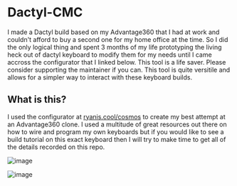 # Dactyl-CMC
 I made a Dactyl build based on my Advantage360 that I had at work and couldn't afford to buy a second one for my home office at
 the time. So I did the only logical thing and spent 3 months of my life prototyping the living heck out of dactyl keyboard to 
 modify them for my needs until I came accross the configurator that I linked below. This tool is a life saver. Please consider 
 supporting the maintainer if you can. This tool is quite versitile and allows for a simpler way to interact with these keyboard
 builds.

## What is this?
 I used the configurator at [ryanis.cool/cosmos](https://ryanis.cool/cosmos/) to create my best attempt at an Advantage360 clone.
 I used a multitude of great resources out there on how to wire and program my own keyboards but
 if you would like to see a build tutorial on this exact keyboard then I will try to make time to
 get all of the details recorded on this repo. 

![image](https://i.imgur.com/0BZY2wx.jpeg)


![image](https://i.imgur.com/pty9Py7.jpeg)
